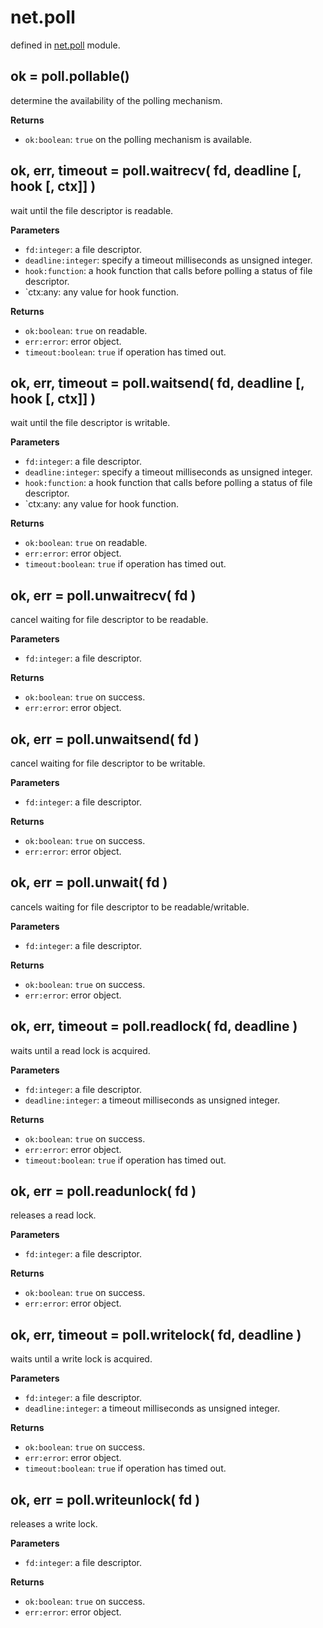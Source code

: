 # net.poll

defined in [net.poll](../lib/poll.lua) module.


## ok = poll.pollable()

determine the availability of the polling mechanism.

**Returns**

- `ok:boolean`: `true` on the polling mechanism is available.


## ok, err, timeout = poll.waitrecv( fd, deadline [, hook [, ctx]] )

wait until the file descriptor is readable.

**Parameters**

- `fd:integer`: a file descriptor.
- `deadline:integer`: specify a timeout milliseconds as unsigned integer.
- `hook:function`: a hook function that calls before polling a status of file descriptor.
- `ctx:any: any value for hook function.

**Returns**

- `ok:boolean`: `true` on readable.
- `err:error`: error object.
- `timeout:boolean`: `true` if operation has timed out.


## ok, err, timeout = poll.waitsend( fd, deadline [, hook [, ctx]] )

wait until the file descriptor is writable.

**Parameters**

- `fd:integer`: a file descriptor.
- `deadline:integer`: specify a timeout milliseconds as unsigned integer.
- `hook:function`: a hook function that calls before polling a status of file descriptor.
- `ctx:any: any value for hook function.

**Returns**

- `ok:boolean`: `true` on readable.
- `err:error`: error object.
- `timeout:boolean`: `true` if operation has timed out.


## ok, err = poll.unwaitrecv( fd )

cancel waiting for file descriptor to be readable.

**Parameters**

- `fd:integer`: a file descriptor.

**Returns**

- `ok:boolean`: `true` on success.
- `err:error`: error object.


## ok, err = poll.unwaitsend( fd )

cancel waiting for file descriptor to be writable.


**Parameters**

- `fd:integer`: a file descriptor.

**Returns**

- `ok:boolean`: `true` on success.
- `err:error`: error object.


## ok, err = poll.unwait( fd )

cancels waiting for file descriptor to be readable/writable.

**Parameters**

- `fd:integer`: a file descriptor.

**Returns**

- `ok:boolean`: `true` on success.
- `err:error`: error object.


## ok, err, timeout = poll.readlock( fd, deadline )

waits until a read lock is acquired.

**Parameters**

- `fd:integer`: a file descriptor.
- `deadline:integer`: a timeout milliseconds as unsigned integer.

**Returns**

- `ok:boolean`: `true` on success.
- `err:error`: error object.
- `timeout:boolean`: `true` if operation has timed out.


## ok, err = poll.readunlock( fd )

releases a read lock.

**Parameters**

- `fd:integer`: a file descriptor.

**Returns**

- `ok:boolean`: `true` on success.
- `err:error`: error object.


## ok, err, timeout = poll.writelock( fd, deadline )

waits until a write lock is acquired.

**Parameters**

- `fd:integer`: a file descriptor.
- `deadline:integer`: a timeout milliseconds as unsigned integer.

**Returns**

- `ok:boolean`: `true` on success.
- `err:error`: error object.
- `timeout:boolean`: `true` if operation has timed out.


## ok, err = poll.writeunlock( fd )

releases a write lock.

**Parameters**

- `fd:integer`: a file descriptor.

**Returns**

- `ok:boolean`: `true` on success.
- `err:error`: error object.

